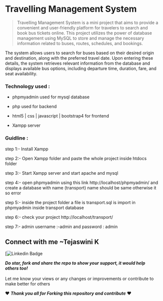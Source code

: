 # Travelling Management System
>Travelling Management System is a mini project that aims to provide a convenient and user-friendly platform for travelers to search and book bus tickets online. This project utilizes the power of database management using MySQL to store and manage the necessary information related to buses, routes, schedules, and bookings.

The system allows users to search for buses based on their desired origin and destination, along with the preferred travel date. Upon entering these details, the system retrieves relevant information from the database and displays available bus options, including departure time, duration, fare, and seat availability.

### Technology used :
         
- phpmyadmin used for mysql database

- php used for backend

- html5 | css | javascript | bootstrap4 for frontend
          
- Xampp server

### Guidline :

step 1:- Install Xampp 

step 2:- Open Xampp folder and  paste the whole project inside htdocs folder

step 3:- Start Xampp server and start apache and mysql

step 4:- open phpmyadmin using this link http://localhost/phpmyadmin/ and create a database with name (transport) name should be same otherwise it so error

step 5:- inside the project folder a file is transport.sql is import in phpmyadmin inside transport database

step 6:- check your project http://localhost/transport/

step 7:- admin username :-admin and password : admin

## Connect with me ~Tejaswini K

[![Linkedin Badge](https://www.linkedin.com/in/tejaswini-kumar-67962024a )


***Do star, fork and share the repo to show your support, it would help others too!***   <br>
 <br>
 Let me know your views or any changes or improvements or contribute to make better for others 
 
 :heart: ***Thank you all for Forking this repository and contribute***  :heart:
